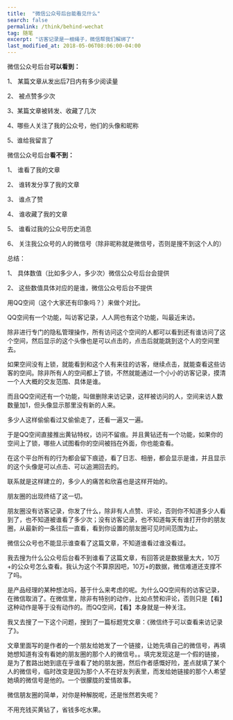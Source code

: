 ```yaml
---
title:  "微信公众号后台能看见什么"
search: false
permalink: /think/behind-wechat
tag: 随笔
excerpt: "访客记录是一根绳子，微信帮我们解绑了"
last_modified_at: 2018-05-06T08:06:00-04:00
---
```


 



 

微信公众号后台**可以看到：**

1、  某篇文章从发出后7日内有多少阅读量

2、  被点赞多少次

3、某篇文章被转发、收藏了几次

4、哪些人关注了我的公众号，他们的头像和昵称

5、谁给我留言了

 

 

微信公众号后台**看不到：**

1、  谁看了我的文章

2、  谁转发分享了我的文章

3、  谁点了赞

4、  谁收藏了我的文章

5、  谁看过我的公众号历史消息

6、  关注我公众号的人的微信号（除非昵称就是微信号，否则是搜不到这个人的）

 

 

总结：

1、  具体数值（比如多少人，多少次）微信公众号后台会提供

2、  这些数值具体对应的是谁，微信公众号后台不提供

 

 

用QQ空间（这个大家还有印象吗？）来做个对比。

 

QQ空间有一个功能，叫访客记录，人人网也有这个功能，叫最近来访。

 

除非进行专门的隐私管理操作，所有访问这个空间的人都可以看到还有谁访问了这个空间，然后显示的这个头像也是可以点击的，点击后就能跳到这个人的空间里去。

 

如果空间没有上锁，就能看到和这个人有来往的访客，继续点击，就能查看这些访客的空间。除非所有人的空间都上了锁，不然就能通过一个小小的访客记录，摸清一个人大概的交友范围、具体是谁。

 

而且QQ空间还有一个功能，叫做删除来访记录，这样被访问的人，空间来访人数数量加1，但头像显示那里没有新的人来。

 

多少人这样偷偷看过又偷偷走了，还看一遍又一遍。

 

于是QQ空间直接推出黄钻特权，访问不留痕。并且黄钻还有一个功能，如果你的空间上了锁，哪些人试图看你的空间被挡在外面，你也能查看。

 

在这个平台所有的行为都会留下痕迹，看了日志、相册，都会显示是谁，并且显示的这个头像是可以点击、可以追溯回去的。

 

联系就是这样建立的，多少人的痛苦和欣喜也是这样开始的。

 

朋友圈的出现终结了这一切。

 

朋友圈没有访客记录，你发了什么，除非有人点赞、评论，否则你不知道多少人看到了，也不知道被谁看了多少次；没有访客记录，也不知道每天有谁打开你的朋友圈，从最新的一条往后一直看，看到你设置的朋友圈可见时间范围为止。

 

微信公众号也不能显示谁查看了这篇文章，不知道谁看过谁没看过。

 

我去搜为什么公众号后台看不到谁看了这篇文章，有回答说是数据量太大，10万+的公众号怎么查看。我认为这个不算原因吧，10万+的数据，微信难道还支撑不了吗。

 

是产品经理的某种想法吗，基于什么来考虑的呢。为什么QQ空间有的访客记录，在微信取消了。在微信里，除非有特别的动作，比如点赞和评论，否则只是【看】这种动作是等于没有动作的。而QQ空间，【看】本身就是一种关注。

 

我又去搜了一下这个问题，搜到了一篇标题党文章：《微信终于可以查看来访记录了》。

 

文章里面写的是作者的一个朋友给她发了一个链接，让她先填自己的微信号，再填她想知道有没有看她的朋友圈的那个人的微信号。。填完发现这是一个假的链接，是为了套路出她到底在乎谁看了她的朋友圈，然后作者感慨好险，差点就填了某个人的微信号，临时改变是因为那个人不在好友列表里，而发给她链接的那个人希望她填的微信号是他的。一个很朦胧的爱情故事。

 

微信朋友圈的简单，对你是种解脱呢，还是怅然若失呢？

不用充钱买黄钻了，省钱多吃水果。

 

 